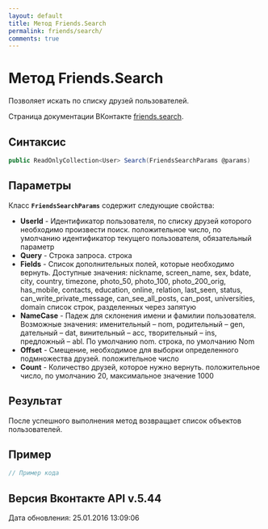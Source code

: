 ```yaml
---
layout: default
title: Метод Friends.Search
permalink: friends/search/
comments: true
---
```

# Метод Friends.Search
Позволяет искать по списку друзей пользователей.

Страница документации ВКонтакте [friends.search](https://vk.com/dev/friends.search).
## Синтаксис
``` csharp
public ReadOnlyCollection<User> Search(FriendsSearchParams @params)
```

## Параметры
Класс **`FriendsSearchParams`** содержит следующие свойства:

+ **UserId** - Идентификатор пользователя, по списку друзей которого необходимо произвести поиск. положительное число, по умолчанию идентификатор текущего пользователя, обязательный параметр
+ **Query** - Строка запроса. строка
+ **Fields** - Список дополнительных полей, которые необходимо вернуть. 
Доступные значения: nickname, screen_name, sex, bdate, city, country, timezone, photo_50, photo_100, photo_200_orig, has_mobile, contacts, education, online, relation, last_seen, status, can_write_private_message, can_see_all_posts, can_post, universities, domain список строк, разделенных через запятую
+ **NameCase** - Падеж для склонения имени и фамилии пользователя. Возможные значения: именительный – nom, родительный – gen, дательный – dat, винительный – acc, творительный – ins, предложный – abl. По умолчанию nom. строка, по умолчанию Nom
+ **Offset** - Смещение, необходимое для выборки определенного подмножества друзей. положительное число
+ **Count** - Количество друзей, которое нужно вернуть. положительное число, по умолчанию 20, максимальное значение 1000

## Результат
После успешного выполнения метод  возвращает список объектов пользователей.

## Пример
``` csharp
// Пример кода
```

## Версия Вконтакте API v.5.44
Дата обновления: 25.01.2016 13:09:06
